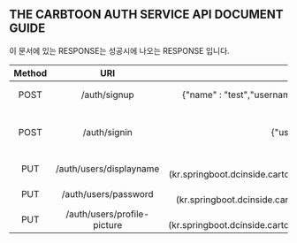## THE CARBTOON AUTH SERVICE API DOCUMENT GUIDE

이 문서에 있는 RESPONSE는 성공시에 나오는 RESPONSE 입니다.

| Method |             URI             |                                                    REQUEST                                                    |                                        RESPONSE                                        |
|:------:|:---------------------------:|:-------------------------------------------------------------------------------------------------------------:|:--------------------------------------------------------------------------------------:|
|  POST  |        /auth/signup         |             {"name" : "test","username" : "test","email": "test@naver.com","password" : "123123"}             |                        {"success": true,"message": "회원가입 성공!"}                         |
|  POST  |        /auth/signin         |                                  {"username" : "test","password" : "123123"}                                  | {"access_token": "accesstoken","token_type": "Bearer","refresh_token": "refreshtoken"} |
|  PUT   |   /auth/users/displayname   |        feign (kr.springboot.dcinside.cartoon.auth.dto.feign.request.UserDisplayNameUpdateFeignRequest)        |                                        boolean                                         |
|  PUT   |    /auth/users/password     | feign                  (kr.springboot.dcinside.cartoon.auth.dto.feign.request.UserPasswordUpdateFeignRequest) |                                           boolean                                             |
|  PUT   | /auth/users/profile-picture |                                 feign (kr.springboot.dcinside.cartoon.auth.dto.feign.request.UserProfilePictureUpdateFeignRequest)                                 |                                          boolean                                              |